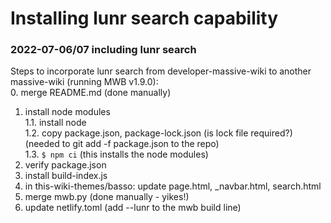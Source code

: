# Installing lunr search capability

### 2022-07-06/07 including lunr search

Steps to incorporate lunr search from developer-massive-wiki to  another massive-wiki (running MWB v1.9.0):  
0. merge README.md (done manually)  
1. install node modules  
    1.1. install node  
    1.2. copy package.json, package-lock.json (is lock file required?)  
	(needed to git add -f package.json to the repo)  
    1.3. `$ npm ci`  (this installs the node modules)  
2. verify package.json  
3. install build-index.js  
4. in this-wiki-themes/basso: update page.html, _navbar.html, search.html  
5. merge mwb.py (done manually - yikes!)  
6. update netlify.toml (add --lunr to the mwb build line)  


